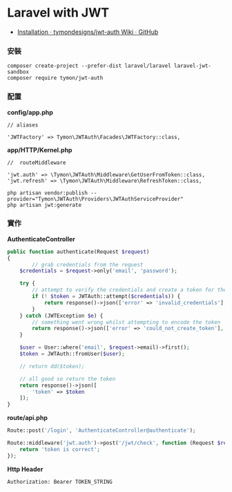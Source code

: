 # Laravel with JWT

* [Installation · tymondesigns/jwt-auth Wiki · GitHub](https://github.com/tymondesigns/jwt-auth/wiki/Installation)

### 安裝

```
composer create-project --prefer-dist laravel/laravel laravel-jwt-sandbox
composer require tymon/jwt-auth
```

### 配置

**config/app.php**

```
// aliases

'JWTFactory' => Tymon\JWTAuth\Facades\JWTFactory::class,
```

**app/HTTP/Kernel.php**

```
//  routeMiddleware

'jwt.auth' => \Tymon\JWTAuth\Middleware\GetUserFromToken::class,
'jwt.refresh' => \Tymon\JWTAuth\Middleware\RefreshToken::class,
```

```
php artisan vendor:publish --provider="Tymon\JWTAuth\Providers\JWTAuthServiceProvider"
php artisan jwt:generate
```

### 實作

**AuthenticateController**

```php
public function authenticate(Request $request)
{
        // grab credentials from the request
    $credentials = $request->only('email', 'password');

    try {
        // attempt to verify the credentials and create a token for the user
        if (! $token = JWTAuth::attempt($credentials)) {
            return response()->json(['error' => 'invalid_credentials'], 401);
        }
    } catch (JWTException $e) {
        // something went wrong whilst attempting to encode the token
        return response()->json(['error' => 'could_not_create_token'], 500);
    }

    $user = User::where('email', $request->email)->first();
    $token = JWTAuth::fromUser($user);

    // return dd($token);

    // all good so return the token
    return response()->json([
        'token' => $token
    ]);
}
```

**route/api.php**

```php
Route::post('/login', 'AuthenticateController@authenticate');

Route::middleware('jwt.auth')->post('/jwt/check', function (Request $request) {
    return 'token is correct';
});
```

**Http Header**

```
Authorization: Bearer TOKEN_STRING
```


